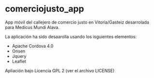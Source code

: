 comerciojusto_app
=================

App móvil del callejero de comercio justo en Vitoria/Gasteiz desarrolada para Medicus Mundi Alava.

La aplicación ha sido desaarolla usando los isguientes elementos:

 * Apache Cordova 4.0
 * Onsen
 * Jquery
 * Leaflet
 
Apliación bajo Licencia GPL 2 (ver el archivo LICENSE)
